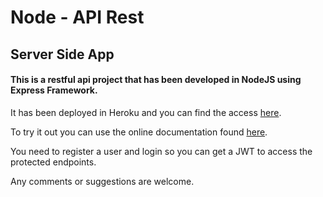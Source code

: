 # Node - API Rest
## Server Side App

#### This is a restful api project that has been developed in NodeJS using Express Framework.

It has been deployed in Heroku and you can find the access [here](https://node-fullstack-squad4.herokuapp.com/ "here").

To try it out you can use the online documentation found [here](https://node-fullstack-squad4.herokuapp.com/api-docs/ "here").

You need to register a user and login so you can get a JWT to access the protected endpoints.

Any comments or suggestions are welcome.
